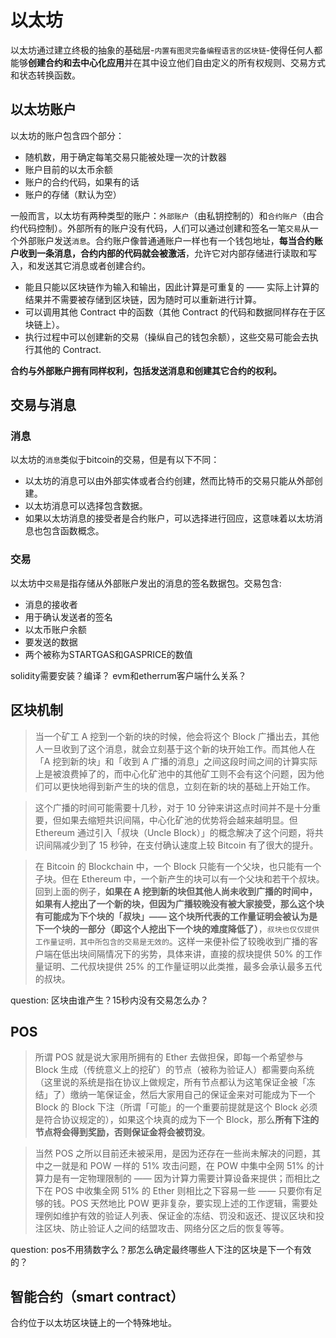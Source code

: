 # 以太坊
以太坊通过建立终极的抽象的基础层-`内置有图灵完备编程语言的区块链`-使得任何人都能够**创建合约和去中心化应用**并在其中设立他们自由定义的所有权规则、交易方式和状态转换函数。  

## 以太坊账户
以太坊的账户包含四个部分：
* 随机数，用于确定每笔交易只能被处理一次的计数器
* 账户目前的以太币余额
* 账户的合约代码，如果有的话
* 账户的存储（默认为空）

一般而言，以太坊有两种类型的账户：`外部账户`（由私钥控制的）和`合约账户`（由合约代码控制）。外部所有的账户没有代码，人们可以通过创建和签名一笔`交易`从一个外部账户发送`消息`。合约账户像普通通账户一样也有一个钱包地址，**每当合约账户收到一条消息，合约内部的代码就会被激活**，允许它对内部存储进行读取和写入，和发送其它消息或者创建合约。

* 能且只能以区块链作为输入和输出，因此计算是可重复的 —— 实际上计算的结果并不需要被存储到区块链，因为随时可以重新进行计算。
* 可以调用其他 Contract 中的函数（其他 Contract 的代码和数据同样存在于区块链上）。
* 执行过程中可以创建新的交易（操纵自己的钱包余额），这些交易可能会去执行其他的 Contract.

**合约与外部账户拥有同样权利，包括发送消息和创建其它合约的权利。**

## 交易与消息
### 消息
以太坊的`消息`类似于bitcoin的交易，但是有以下不同：  

*  以太坊的消息可以由外部实体或者合约创建，然而比特币的交易只能从外部创建。
*  以太坊消息可以选择包含数据。
*  如果以太坊消息的接受者是合约账户，可以选择进行回应，这意味着以太坊消息也包含函数概念。

### 交易
以太坊中`交易`是指存储从外部账户发出的消息的签名数据包。交易包含:    
* 消息的接收者
* 用于确认发送者的签名
* 以太币账户余额
* 要发送的数据
* 两个被称为STARTGAS和GASPRICE的数值

solidity需要安装？编译？
evm和etherrum客户端什么关系？

## 区块机制
>当一个矿工 A 挖到一个新的块的时候，他会将这个 Block 广播出去，其他人一旦收到了这个消息，就会立刻基于这个新的块开始工作。而其他人在「A 挖到新的块」和「收到 A 广播的消息」之间这段时间之间的计算实际上是被浪费掉了的，而中心化矿池中的其他矿工则不会有这个问题，因为他们可以更快地得到新产生的块的信息，立刻在新的块的基础上开始工作。   

>这个广播的时间可能需要十几秒，对于 10 分钟来讲这点时间并不是十分重要，但如果去缩短共识间隔，中心化矿池的优势将会越来越明显。但 Ethereum 通过引入「叔块（Uncle Block）」的概念解决了这个问题，将共识间隔减少到了 15 秒钟，在支付确认速度上较 Bitcoin 有了很大的提升。  


>在 Bitcoin 的 Blockchain 中，一个 Block 只能有一个父块，也只能有一个子块。但在 Ethereum 中，一个新产生的块可以有一个父块和若干个叔块。回到上面的例子，**如果在 A 挖到新的块但其他人尚未收到广播的时间中，如果有人挖出了一个新的块，但因为广播较晚没有被大家接受，那么这个块有可能成为下个块的「叔块」—— 这个块所代表的工作量证明会被认为是下一个块的一部分（即这个人挖出下一个块的难度降低了）**，`叔块也仅仅提供工作量证明，其中所包含的交易是无效的`。这样一来便补偿了较晚收到广播的客户端在低出块间隔情况下的劣势，具体来讲，直接的叔块提供 50% 的工作量证明、二代叔块提供 25% 的工作量证明以此类推，最多会承认最多五代的叔块。

question: 区块由谁产生？15秒内没有交易怎么办？

## POS
>所谓 POS 就是说大家用所拥有的 Ether 去做担保，即每一个希望参与 Block 生成（传统意义上的挖矿）的节点（被称为验证人）都需要向系统（这里说的系统是指在协议上做规定，所有节点都认为这笔保证金被「冻结」了）缴纳一笔保证金，然后大家用自己的保证金来对可能成为下一个 Block 的 Block 下注（所谓「可能」的一个重要前提就是这个 Block 必须是符合协议规定的），如果这个块真的成为下一个 Block，那么**所有下注的节点将会得到奖励，否则保证金将会被罚没**。

>当然 POS 之所以目前还未被采用，是因为还存在一些尚未解决的问题，其中之一就是和 POW 一样的 51% 攻击问题，在 POW 中集中全网 51% 的计算力是有一定物理限制的 —— 因为计算力需要计算设备来提供；而相比之下在 POS 中收集全网 51% 的 Ether 则相比之下容易一些 —— 只要你有足够的钱。POS 天然地比 POW 更非复杂，要实现上述的工作逻辑，需要处理例如维护有效的验证人列表、保证金的冻结、罚没和返还、提议区块和投注区块、防止验证人之间的结盟攻击、网络分区之后的恢复等等。

question: pos不用猜数字么？那怎么确定最终哪些人下注的区块是下一个有效的？

## 智能合约（smart contract）
合约位于以太坊区块链上的一个特殊地址。
